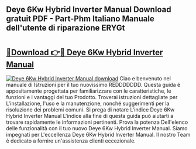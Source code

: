 ## Deye 6Kw Hybrid Inverter Manual Download gratuit PDF - Part-Phm Italiano Manuale dell'utente di riparazione ERYGt

# <h2><a href="http://dfbtpn7.blite.top/?on=Deye+6Kw+Hybrid+Inverter+Manual">🔗Download 👉🔴 Deye 6Kw Hybrid Inverter Manual</a></h2>

[![Deye 6Kw Hybrid Inverter Manual download](https://i.imgur.com/lujVjoI.png)](http://dfbtpn7.blite.top/?on=Deye+6Kw+Hybrid+Inverter+Manual)
Ciao e benvenuto nel manuale di Istruzioni per il tuo nuovissimo REDDDDDDD. Questa guida è appositamente progettata per familiarizzare con le caratteristiche, le funzioni e i vantaggi del tuo Prodotto. Troverai istruzioni dettagliate per L'installazione, l'uso e la manutenzione, nonché suggerimenti per la risoluzione dei problemi comuni. Si prega di notare L'indice Deye 6Kw Hybrid Inverter Manual L'indice alla fine di questa guida può aiutarti a trovare rapidamente le informazioni pertinenti. Prova la potenza Dell'elenco delle funzionalità con il tuo nuovo Deye 6Kw Hybrid Inverter Manual. Siamo impegnati per L'eccellenza Deye 6Kw Hybrid Inverter Manual. Il nostro Team è dedicato a fornire un'assistenza clienti eccezionale.

